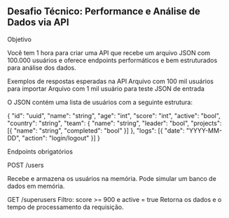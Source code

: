 <h2>Desafio Técnico: Performance e Análise de Dados via API</h2>

Objetivo

Você tem 1 hora para criar uma API que recebe um arquivo JSON com 100.000 usuários e oferece endpoints performáticos e bem estruturados para análise dos dados.

Exemplos de respostas esperadas na API
Arquivo com 100 mil usuários para importar
Arquivo com 1 mil usuário para teste
JSON de entrada

O JSON contém uma lista de usuários com a seguinte estrutura:

{
  "id": "uuid",
  "name": "string",
  "age": "int",
  "score": "int",
  "active": "bool",
  "country": "string",
  "team": {
    "name": "string",
    "leader": "bool",
    "projects": [{ "name": "string", "completed": "bool" }]
  },
  "logs": [{ "date": "YYYY-MM-DD", "action": "login/logout" }]
}

Endpoints obrigatórios

POST /users

Recebe e armazena os usuários na memória. Pode simular um banco de dados em memória.

GET /superusers
Filtro: score >= 900 e active = true
Retorna os dados e o tempo de processamento da requisição.
